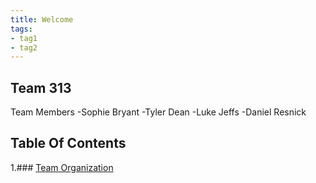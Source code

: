 ```yaml
---
title: Welcome
tags:
- tag1
- tag2
---
```


## Team 313

Team Members
-Sophie Bryant
-Tyler Dean
-Luke Jeffs
-Daniel Resnick


## Table Of Contents
1.### [Team Organization](second-page.md) 
